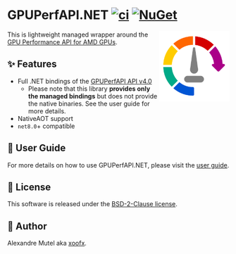 # GPUPerfAPI.NET [![ci](https://github.com/xoofx/GPUPerfAPI.NET/actions/workflows/ci.yml/badge.svg)](https://github.com/xoofx/GPUPerfAPI.NET/actions/workflows/ci.yml) [![NuGet](https://img.shields.io/nuget/v/GPUPerfAPI.svg)](https://www.nuget.org/packages/GPUPerfAPI.NET/)

<img align="right" width="160px" height="160px" src="https://raw.githubusercontent.com/xoofx/GPUPerfAPI.NET/main/img/GPUPerfAPI.png">

This is lightweight managed wrapper around the [GPU Performance API for AMD GPUs](https://github.com/GPUOpen-Tools/gpu_performance_api).

## ✨ Features

- Full .NET bindings of the [GPUPerfAPI API v4.0](https://github.com/GPUOpen-Tools/gpu_performance_api/releases/tag/v4.0-tag)
  - Please note that this library **provides only the managed bindings** but does not provide the native binaries. See the user guide for more details.
- NativeAOT support
- `net8.0`+ compatible

## 📖 User Guide

For more details on how to use GPUPerfAPI.NET, please visit the [user guide](doc/readme.md).

## 🪪 License

This software is released under the [BSD-2-Clause license](https://opensource.org/licenses/BSD-2-Clause). 

## 🤗 Author

Alexandre Mutel aka [xoofx](https://xoofx.github.io).
